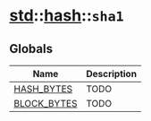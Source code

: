 # [std](./../../std.md)::[hash](./../hash.md)::`sha1`
## Globals
|Name|Description|
|----|-----------|
|[HASH_BYTES](#todo)|TODO|
|[BLOCK_BYTES](#todo)|TODO|
